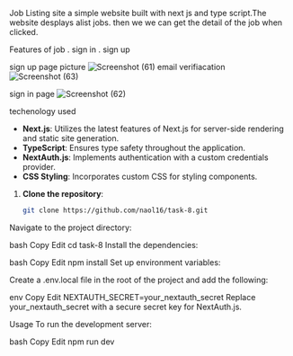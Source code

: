 Job Listing  site 
a simple  website  built  with next js and type script.The website desplays   alist jobs. then we we can get the detail of the job when clicked.

Features of job
. sign in
. sign up

sign up page picture
![Screenshot (61)](https://github.com/user-attachments/assets/8a3c4130-bdc5-4e95-8159-4c9efcd88521)
email  verifiacation
![Screenshot (63)](https://github.com/user-attachments/assets/b721f298-e20c-43e1-82d6-b8cd20384556)

sign in page 
![Screenshot (62)](https://github.com/user-attachments/assets/6eda1997-2e7b-41e1-a261-d117b33865bb)

techenology used
- **Next.js**: Utilizes the latest features of Next.js for server-side rendering and static site generation.
- **TypeScript**: Ensures type safety throughout the application.
- **NextAuth.js**: Implements authentication with a custom credentials provider.
- **CSS Styling**: Incorporates custom CSS for styling components.
1. **Clone the repository**:

   ```bash
   git clone https://github.com/naol16/task-8.git
Navigate to the project directory:

bash
Copy
Edit
cd task-8
Install the dependencies:

bash
Copy
Edit
npm install
Set up environment variables:

Create a .env.local file in the root of the project and add the following:

env
Copy
Edit
NEXTAUTH_SECRET=your_nextauth_secret
Replace your_nextauth_secret with a secure secret key for NextAuth.js.

Usage
To run the development server:

bash
Copy
Edit
npm run dev



